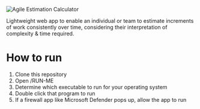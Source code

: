 ![Agile Estimation Calculator](https://user-images.githubusercontent.com/11096910/128649958-5df383c5-51eb-4e87-bca7-fa9ddb9eeb3e.png "Agile Estimation Calculator")

Lightweight web app to enable an individual or team to estimate increments of work consistently over time, considering their interpretation of complexity & time required.

# How to run

1. Clone this repository 
2. Open /RUN-ME
3. Determine which executable to run for your operating system
4. Double click that program to run
5. If a firewall app like Microsoft Defender pops up, allow the app to run
